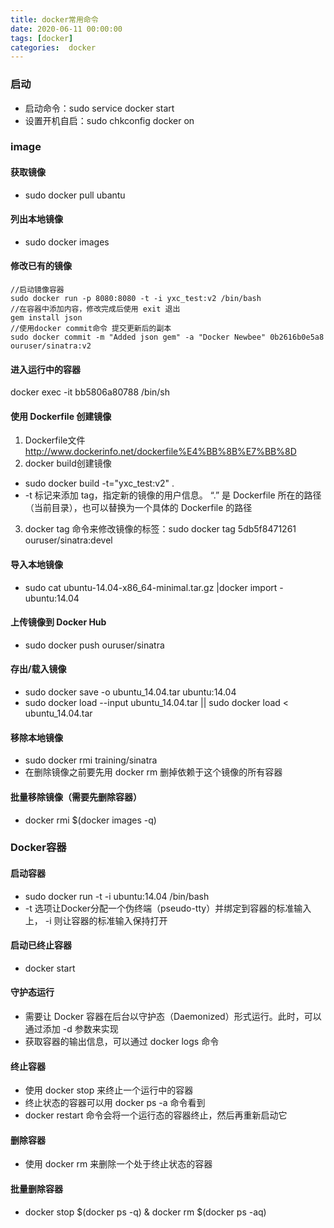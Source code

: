 ```yaml
---
title: docker常用命令
date: 2020-06-11 00:00:00
tags: [docker]
categories:  docker
---
```


### 启动

- 启动命令：sudo service docker start
- 设置开机自启：sudo chkconfig docker on

### image

#### 获取镜像

- sudo docker pull ubantu

#### 列出本地镜像

- sudo docker images

#### 修改已有的镜像

```
//启动镜像容器
sudo docker run -p 8080:8080 -t -i yxc_test:v2 /bin/bash
//在容器中添加内容，修改完成后使用 exit 退出
gem install json
//使用docker commit命令 提交更新后的副本
sudo docker commit -m "Added json gem" -a "Docker Newbee" 0b2616b0e5a8 ouruser/sinatra:v2
```

#### 进入运行中的容器

docker exec -it bb5806a80788 /bin/sh

#### 使用 Dockerfile 创建镜像

1. Dockerfile文件 http://www.dockerinfo.net/dockerfile%E4%BB%8B%E7%BB%8D
2. docker build创建镜像

- sudo docker build -t="yxc_test:v2" .
- -t 标记来添加 tag，指定新的镜像的用户信息。 “.” 是 Dockerfile 所在的路径（当前目录），也可以替换为一个具体的 Dockerfile 的路径

3. docker tag 命令来修改镜像的标签：sudo docker tag 5db5f8471261 ouruser/sinatra:devel

#### 导入本地镜像

- sudo cat ubuntu-14.04-x86_64-minimal.tar.gz  |docker import - ubuntu:14.04

#### 上传镜像到 Docker Hub

- sudo docker push ouruser/sinatra

#### 存出/载入镜像

- sudo docker save -o ubuntu_14.04.tar ubuntu:14.04
- sudo docker load --input ubuntu_14.04.tar || sudo docker load < ubuntu_14.04.tar

#### 移除本地镜像

- sudo docker rmi training/sinatra
- 在删除镜像之前要先用 docker rm 删掉依赖于这个镜像的所有容器

#### 批量移除镜像（需要先删除容器）

- docker rmi $(docker images -q)

### Docker容器

#### 启动容器

- sudo docker run -t -i ubuntu:14.04 /bin/bash
- -t 选项让Docker分配一个伪终端（pseudo-tty）并绑定到容器的标准输入上， -i 则让容器的标准输入保持打开

#### 启动已终止容器

- docker start

#### 守护态运行

- 需要让 Docker 容器在后台以守护态（Daemonized）形式运行。此时，可以通过添加 -d 参数来实现
- 获取容器的输出信息，可以通过 docker logs 命令

#### 终止容器

- 使用 docker stop 来终止一个运行中的容器
- 终止状态的容器可以用 docker ps -a 命令看到
- docker restart 命令会将一个运行态的容器终止，然后再重新启动它

#### 删除容器

- 使用 docker rm 来删除一个处于终止状态的容器

#### 批量删除容器

- docker stop $(docker ps -q) & docker rm $(docker ps -aq)

